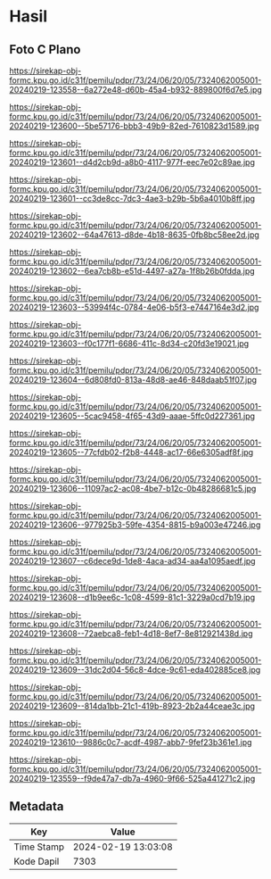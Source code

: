# Hasil

## Foto C Plano

https://sirekap-obj-formc.kpu.go.id/c31f/pemilu/pdpr/73/24/06/20/05/7324062005001-20240219-123558--6a272e48-d60b-45a4-b932-889800f6d7e5.jpg

https://sirekap-obj-formc.kpu.go.id/c31f/pemilu/pdpr/73/24/06/20/05/7324062005001-20240219-123600--5be57176-bbb3-49b9-82ed-7610823d1589.jpg

https://sirekap-obj-formc.kpu.go.id/c31f/pemilu/pdpr/73/24/06/20/05/7324062005001-20240219-123601--d4d2cb9d-a8b0-4117-977f-eec7e02c89ae.jpg

https://sirekap-obj-formc.kpu.go.id/c31f/pemilu/pdpr/73/24/06/20/05/7324062005001-20240219-123601--cc3de8cc-7dc3-4ae3-b29b-5b6a4010b8ff.jpg

https://sirekap-obj-formc.kpu.go.id/c31f/pemilu/pdpr/73/24/06/20/05/7324062005001-20240219-123602--64a47613-d8de-4b18-8635-0fb8bc58ee2d.jpg

https://sirekap-obj-formc.kpu.go.id/c31f/pemilu/pdpr/73/24/06/20/05/7324062005001-20240219-123602--6ea7cb8b-e51d-4497-a27a-1f8b26b0fdda.jpg

https://sirekap-obj-formc.kpu.go.id/c31f/pemilu/pdpr/73/24/06/20/05/7324062005001-20240219-123603--53994f4c-0784-4e06-b5f3-e7447164e3d2.jpg

https://sirekap-obj-formc.kpu.go.id/c31f/pemilu/pdpr/73/24/06/20/05/7324062005001-20240219-123603--f0c177f1-6686-411c-8d34-c20fd3e19021.jpg

https://sirekap-obj-formc.kpu.go.id/c31f/pemilu/pdpr/73/24/06/20/05/7324062005001-20240219-123604--6d808fd0-813a-48d8-ae46-848daab51f07.jpg

https://sirekap-obj-formc.kpu.go.id/c31f/pemilu/pdpr/73/24/06/20/05/7324062005001-20240219-123605--5cac9458-4f65-43d9-aaae-5ffc0d227361.jpg

https://sirekap-obj-formc.kpu.go.id/c31f/pemilu/pdpr/73/24/06/20/05/7324062005001-20240219-123605--77cfdb02-f2b8-4448-ac17-66e6305adf8f.jpg

https://sirekap-obj-formc.kpu.go.id/c31f/pemilu/pdpr/73/24/06/20/05/7324062005001-20240219-123606--11097ac2-ac08-4be7-b12c-0b48286681c5.jpg

https://sirekap-obj-formc.kpu.go.id/c31f/pemilu/pdpr/73/24/06/20/05/7324062005001-20240219-123606--977925b3-59fe-4354-8815-b9a003e47246.jpg

https://sirekap-obj-formc.kpu.go.id/c31f/pemilu/pdpr/73/24/06/20/05/7324062005001-20240219-123607--c6dece9d-1de8-4aca-ad34-aa4a1095aedf.jpg

https://sirekap-obj-formc.kpu.go.id/c31f/pemilu/pdpr/73/24/06/20/05/7324062005001-20240219-123608--d1b9ee6c-1c08-4599-81c1-3229a0cd7b19.jpg

https://sirekap-obj-formc.kpu.go.id/c31f/pemilu/pdpr/73/24/06/20/05/7324062005001-20240219-123608--72aebca8-feb1-4d18-8ef7-8e812921438d.jpg

https://sirekap-obj-formc.kpu.go.id/c31f/pemilu/pdpr/73/24/06/20/05/7324062005001-20240219-123609--31dc2d04-56c8-4dce-9c61-eda402885ce8.jpg

https://sirekap-obj-formc.kpu.go.id/c31f/pemilu/pdpr/73/24/06/20/05/7324062005001-20240219-123609--814da1bb-21c1-419b-8923-2b2a44ceae3c.jpg

https://sirekap-obj-formc.kpu.go.id/c31f/pemilu/pdpr/73/24/06/20/05/7324062005001-20240219-123610--9886c0c7-acdf-4987-abb7-9fef23b361e1.jpg

https://sirekap-obj-formc.kpu.go.id/c31f/pemilu/pdpr/73/24/06/20/05/7324062005001-20240219-123559--f9de47a7-db7a-4960-9f66-525a441271c2.jpg


## Metadata

| Key        | Value               |
| ---------- | ------------------- |
| Time Stamp | 2024-02-19 13:03:08 |
| Kode Dapil | 7303                |



